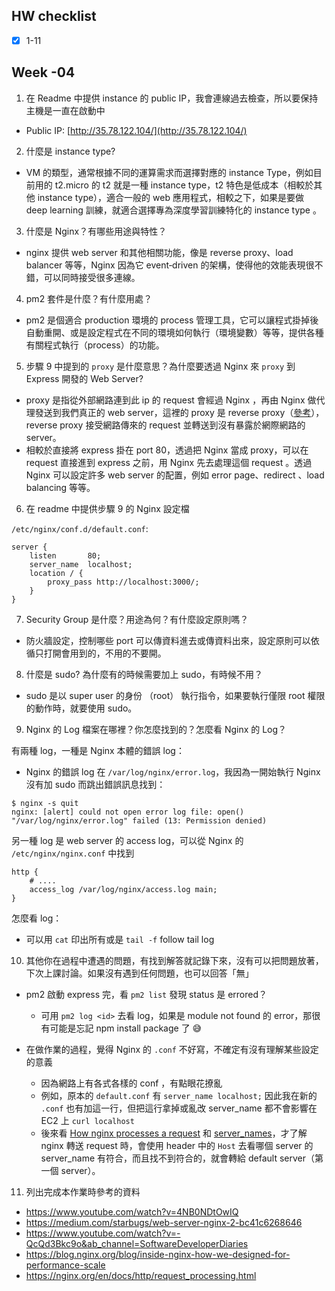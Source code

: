 ## HW checklist

- [x] 1-11

## Week -04

1. 在 Readme 中提供 instance 的 public IP，我會連線過去檢查，所以要保持主機是一直在啟動中

- Public IP: [http://35.78.122.104/](http://35.78.122.104/)

2. 什麼是 instance type?

- VM 的類型，通常根據不同的運算需求而選擇對應的 instance Type，例如目前用的 t2.micro 的 t2 就是一種 instance type，t2 特色是低成本（相較於其他 instance type），適合一般的 web 應用程式，相較之下，如果是要做 deep learning 訓練，就適合選擇專為深度學習訓練特化的 instance type 。

3. 什麼是 Nginx？有哪些用途與特性？

- nginx 提供 web server 和其他相關功能，像是 reverse proxy、load balancer 等等，Nginx 因為它 event‑driven 的架構，使得他的效能表現很不錯，可以同時接受很多連線。

4. pm2 套件是什麼？有什麼用處？

- pm2 是個適合 production 環境的 process 管理工具，它可以讓程式掛掉後自動重開、或是設定程式在不同的環境如何執行（環境變數）等等，提供各種有關程式執行（process）的功能。

5. 步驟 9 中提到的 `proxy` 是什麼意思？為什麼要透過 Nginx 來 `proxy` 到 Express 開發的 Web Server?

- proxy 是指從外部網路連到此 ip 的 request 會經過 Nginx ，再由 Nginx 做代理發送到我們真正的 web server，這裡的 proxy 是 reverse proxy（[參考](https://youtu.be/4NB0NDtOwIQ?si=jxwK_DQzPFqiTTL0)），reverse proxy 接受網路傳來的 request 並轉送到沒有暴露於網際網路的 server。
- 相較於直接將 express 掛在 port 80，透過把 Nginx 當成 proxy，可以在 request 直接進到 express 之前，用 Nginx 先去處理這個 request 。透過 Nginx 可以設定許多 web server 的配置，例如 error page、redirect 、load balancing 等等。

6. 在 readme 中提供步驟 9 的 Nginx 設定檔

`/etc/nginx/conf.d/default.conf`:

```
server {
    listen       80;
    server_name  localhost;
    location / {
        proxy_pass http://localhost:3000/;
    }
}
```

7. Security Group 是什麼？用途為何？有什麼設定原則嗎？

- 防火牆設定，控制哪些 port 可以傳資料進去或傳資料出來，設定原則可以依循只打開會用到的，不用的不要開。

8. 什麼是 sudo? 為什麼有的時候需要加上 sudo，有時候不用？

- sudo 是以 super user 的身份 （root） 執行指令，如果要執行僅限 root 權限的動作時，就要使用 sudo。

9. Nginx 的 Log 檔案在哪裡？你怎麼找到的？怎麼看 Nginx 的 Log？

有兩種 log，一種是 Nginx 本體的錯誤 log：

- Nginx 的錯誤 log 在 `/var/log/nginx/error.log`，我因為一開始執行 Nginx 沒有加 sudo 而跳出錯誤訊息找到：

```shell
$ nginx -s quit
nginx: [alert] could not open error log file: open() "/var/log/nginx/error.log" failed (13: Permission denied)
```

另一種 log 是 web server 的 access log，可以從 Nginx 的 `/etc/nginx/nginx.conf` 中找到

```
http {
	# ....
	access_log /var/log/nginx/access.log main;
}
```

怎麼看 log：

- 可以用 `cat` 印出所有或是 `tail -f` follow tail log

10. 其他你在過程中遭遇的問題，有找到解答就記錄下來，沒有可以把問題放著，下次上課討論。如果沒有遇到任何問題，也可以回答「無」

- pm2 啟動 express 完，看 `pm2 list` 發現 status 是 errored？

  - 可用 `pm2 log <id>` 去看 log，如果是 module not found 的 error，那很有可能是忘記 npm install package 了 😅

- 在做作業的過程，覺得 Nginx 的 `.conf` 不好寫，不確定有沒有理解某些設定的意義
  - 因為網路上有各式各樣的 conf ，有點眼花撩亂
  - 例如，原本的 `default.conf` 有 `server_name localhost;` 因此我在新的 `.conf` 也有加這一行，但把這行拿掉或亂改 server_name 都不會影響在 EC2 上 `curl localhost`
  - 後來看 [How nginx processes a request](https://nginx.org/en/docs/http/request_processing.html) 和 [server_names](https://nginx.org/en/docs/http/server_names.html)，才了解 nginx 轉送 request 時，會使用 header 中的 `Host` 去看哪個 server 的 server_name 有符合，而且找不到符合的，就會轉給 default server（第一個 server）。

11. 列出完成本作業時參考的資料

- https://www.youtube.com/watch?v=4NB0NDtOwIQ
- https://medium.com/starbugs/web-server-nginx-2-bc41c6268646
- https://www.youtube.com/watch?v=-QcQd3Bkc9o&ab_channel=SoftwareDeveloperDiaries
- https://blog.nginx.org/blog/inside-nginx-how-we-designed-for-performance-scale
- https://nginx.org/en/docs/http/request_processing.html
